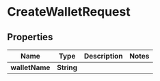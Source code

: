 

# CreateWalletRequest


## Properties

| Name | Type | Description | Notes |
|------------ | ------------- | ------------- | -------------|
|**walletName** | **String** |  |  |



